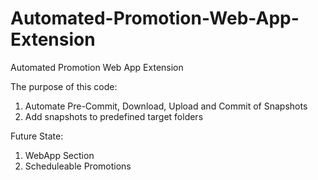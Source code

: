 # Automated-Promotion-Web-App-Extension
Automated Promotion Web App Extension


The purpose of this code: 
1) Automate Pre-Commit, Download, Upload and Commit of Snapshots
2) Add snapshots to predefined target folders

Future State: 
1) WebApp Section
2) Scheduleable Promotions


